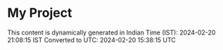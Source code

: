 # My Project

This content is dynamically generated in Indian Time (IST): 2024-02-20 21:08:15 IST
Converted to UTC: 2024-02-20 15:38:15 UTC
